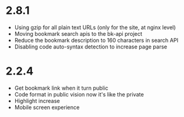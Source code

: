 # 2.8.1
* Using gzip for all plain text URLs (only for the site, at nginx level)
* Moving bookmark search  apis to the bk-api project
* Reduce the bookmark description to 160 characters  in search API
* Disabling code auto-syntax detection to increase page parse

# 2.2.4
* Get bookmark link when it turn public
* Code format in public vision now it's like the private
* Highlight increase
* Mobile screen experience
